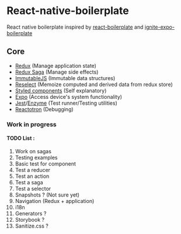 # React-native-boilerplate

React native boilerplate inspired by [react-boilerplate](https://github.com/react-boilerplate/react-boilerplate) and [ignite-expo-boilerplate](https://github.com/jbosse/ignite-expo-boilerplate)

## Core

* [Redux](https://redux.js.org/) (Manage application state)
* [Redux Saga](https://github.com/redux-saga/redux-saga) (Manage side effects)
* [ImmutableJS](https://facebook.github.io/immutable-js/) (Immutable data structures)
* [Reselect](https://github.com/reduxjs/reselect) (Memoize computed and derived data from redux store)
* [Styled components](https://www.styled-components.com/) (Self explanatory)
* [Expo](https://expo.io/) (Access device's system functionality)
* [Jest](https://jestjs.io/)/[Enzyme](https://github.com/airbnb/enzyme) (Test runner/Testing utilities) 
* [Reactotron](https://github.com/infinitered/reactotron) (Debugging)

### Work in progress

#### TODO List :

1. Work on sagas
2. Testing examples
  1. Basic test for component
  2. Test a reducer
  3. Test an action
  4. Test a saga
  5. Test a selector
  6. Snapshots ? (Not sure yet)
3. Navigation (Redux + application)
4. i18n
5. Generators ?
6. Storybook ?
7. Sanitize.css ?
